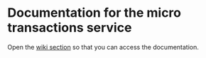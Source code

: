 # Documentation for the micro transactions service
Open the [wiki section](https://github.com/the-pet-projects/micro-transactions-docs/wiki) so that you can access the documentation.
